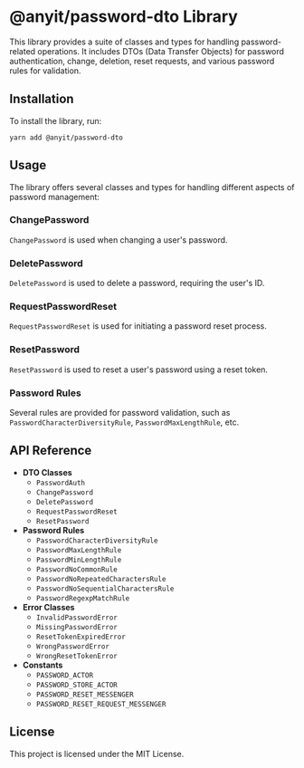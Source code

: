 # @anyit/password-dto Library

This library provides a suite of classes and types for handling password-related operations. 
It includes DTOs (Data Transfer Objects) for password authentication, change, deletion, reset requests, and various 
password rules for validation.

## Installation

To install the library, run:

```shell
yarn add @anyit/password-dto
```

## Usage

The library offers several classes and types for handling different aspects of password management:


### ChangePassword

`ChangePassword` is used when changing a user's password.

### DeletePassword

`DeletePassword` is used to delete a password, requiring the user's ID.

### RequestPasswordReset

`RequestPasswordReset` is used for initiating a password reset process.

### ResetPassword

`ResetPassword` is used to reset a user's password using a reset token.

### Password Rules

Several rules are provided for password validation, such as `PasswordCharacterDiversityRule`, `PasswordMaxLengthRule`,
etc.

## API Reference

- **DTO Classes**
    - `PasswordAuth`
    - `ChangePassword`
    - `DeletePassword`
    - `RequestPasswordReset`
    - `ResetPassword`
- **Password Rules**
    - `PasswordCharacterDiversityRule`
    - `PasswordMaxLengthRule`
    - `PasswordMinLengthRule`
    - `PasswordNoCommonRule`
    - `PasswordNoRepeatedCharactersRule`
    - `PasswordNoSequentialCharactersRule`
    - `PasswordRegexpMatchRule`
- **Error Classes**
    - `InvalidPasswordError`
    - `MissingPasswordError`
    - `ResetTokenExpiredError`
    - `WrongPasswordError`
    - `WrongResetTokenError`
- **Constants**
    - `PASSWORD_ACTOR`
    - `PASSWORD_STORE_ACTOR`
    - `PASSWORD_RESET_MESSENGER`
    - `PASSWORD_RESET_REQUEST_MESSENGER`

## License

This project is licensed under the MIT License.
